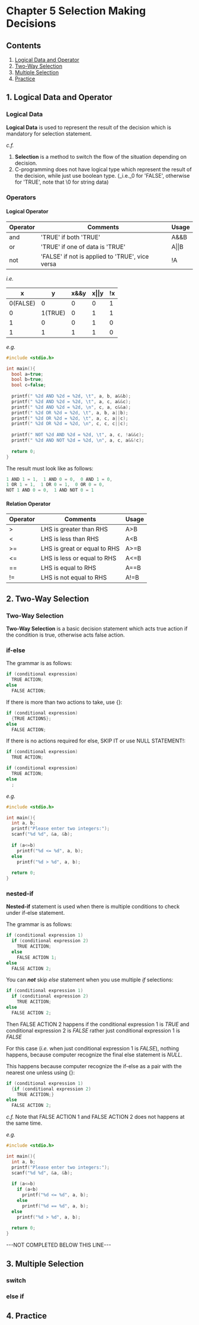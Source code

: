 # Chapter 5 Selection Making Decisions

## Contents
1. [Logical Data and Operator](#1-logical-data-and-operator)
2. [Two-Way Selection](#2-two-way-selection)
3. [Multiple Selection](#3-multiple-selection)
4. [Practice](#6-practice)

## 1. Logical Data and Operator
### Logical Data
**Logical Data** is used to represent the result of the decision which is mandatory for selection statement.

_c.f._

1) **Selection** is a method to switch the flow of the situation depending on decision.
2) C-programming does not have logical type which represent the result of the decision, while just use boolean type. 
(_i.e._0 for 'FALSE', otherwise for 'TRUE', note that \0 for string data)

### Operators
#### Logical Operator
Operator|Comments|Usage
--------|--------|-----
and|'TRUE' if both 'TRUE'|A&&B
or|'TRUE' if one of data is 'TRUE'|A\|\|B
not|'FALSE' if not is applied to 'TRUE', vice versa|!A


_i.e._

x|y|x&&y|x\|\|y|!x
-|-|----|------|--
0(FALSE)|0|0|0|1
0|1(TRUE)|0|1|1
1|0|0|1|0
1|1|1|1|0


_e.g._

```c
#include <stdio.h>

int main(){
  bool a=true;
  bool b=true;
  bool c=false;
  
  printf(" %2d AND %2d = %2d, \t", a, b, a&&b);
  printf(" %2d AND %2d = %2d, \t", a, c, a&&c);
  printf(" %2d AND %2d = %2d, \n", c, a, c&&a);
  printf(" %2d OR %2d = %2d, \t", a, b, a||b);
  printf(" %2d OR %2d = %2d, \t", a, c, a||c);
  printf(" %2d OR %2d = %2d, \n", c, c, c||c);
  
  printf(" NOT %2d AND %2d = %2d, \t", a, c, !a&&c);
  printf(" %2d AND NOT %2d = %2d, \n", a, c, a&&!c);
  
  return 0;
}
```

The result must look like as follows:

```c
1 AND 1 = 1,  1 AND 0 = 0,  0 AND 1 = 0,
1 OR 1 = 1,  1 OR 0 = 1,  0 OR 0 = 0,
NOT 1 AND 0 = 0,  1 AND NOT 0 = 1
```

#### Relation Operator

Operator|Comments|Usage
--------|--------|-----
\>|LHS is greater than RHS|A>B
<|LHS is less than RHS|A<B
\>=|LHS is great or equal to RHS|A\>=B
<=|LHS is less or equal to RHS|A<=B
==|LHS is equal to RHS|A==B
!=|LHS is not equal to RHS|A!=B

## 2. Two-Way Selection
### Two-Way Selection
**Two-Way Selection** is a basic decision statement which acts true action if the condition is true, otherwise acts false action.

### if-else

The grammar is as follows:

```c
if (conditional expression)
  TRUE ACTION;
else
  FALSE ACTION;
```

If there is more than two actions to take, use {}:

```c
if (conditional expression)
  {TRUE ACTIONS};
else
  FALSE ACTION;
```

If there is no actions required for else, SKIP IT or use NULL STATEMENT!:

```c
if (conditional expression)
  TRUE ACTION;
```

```c
if (conditional expression)
  TRUE ACTION;
else
  ;
```

_e.g._

```c
#include <stdio.h>

int main(){
  int a, b;
  printf("Please enter two integers:");
  scanf("%d %d", &a, &b);
  
  if (a<=b)
    printf("%d <= %d", a, b);
  else
    printf("%d > %d", a, b);
    
  return 0;
}
```

### nested-if
**Nested-if** statement is used when there is multiple conditions to check under if-else statement.

The grammar is as follows:
```c
if (conditional expression 1)
  if (conditional expression 2)
    TRUE ACITION;
  else
    FALSE ACTION 1;
else
  FALSE ACTION 2;
```

You can **_not_** skip _else_ statement when you use multiple _if_ selections:
```c
if (conditional expression 1)
  if (conditional expression 2)
    TRUE ACITION;
else
  FALSE ACTION 2;
```

Then FALSE ACTION 2 happens if the conditional expression 1 is _TRUE_ and conditional expression 2 is _FALSE_ rather just conditional expression 1 is _FALSE_


For this case (_i.e._ when just conditional expression 1 is _FALSE_), nothing happens, because computer recognize the final else statement is _NULL_.


This happens because computer recognize the if-else as a pair with the nearest one unless using {}:
```c
if (conditional expression 1)
  {if (conditional expression 2)
    TRUE ACITION;}
else
  FALSE ACTION 2;
```


_c.f._ Note that FALSE ACTION 1 and FALSE ACTION 2 does not happens at the same time.


_e.g._

```c
#include <stdio.h>

int main(){
  int a, b;
  printf("Please enter two integers:");
  scanf("%d %d", &a, &b);
  
  if (a<=b)
    if (a<b)
      printf("%d <= %d", a, b);
    else
      printf("%d == %d", a, b);
  else
    printf("%d > %d", a, b);
    
  return 0;
}
```

---NOT COMPLETED BELOW THIS LINE---

## 3. Multiple Selection
### switch


### else if

## 4. Practice
